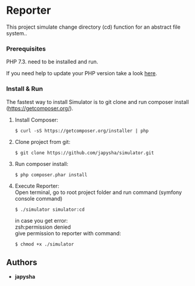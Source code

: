 # Reporter

This project simulate change directory (cd) function for an abstract file system..

### Prerequisites

PHP 7.3. need to be installed and run.

If you need help to update your PHP version take a look <a target="_blank" href="https://php-osx.liip.ch/">here</a>.


### Install & Run

The fastest way to install Simulator is to git clone and run composer install (<a target="_blank" href="https://getcomposer.org/">https://getcomposer.org/</a>).

<ol>
<li>Install Composer:

```
$ curl -sS https://getcomposer.org/installer | php
```
</li>
<li>Clone project from git:

```
$ git clone https://github.com/japysha/simulator.git
```
</li>
<li>Run composer install:

```
$ php composer.phar install
```
</li>
<li>Execute Reporter:<br>
Open terminal, go to root project folder and run command (symfony console command)

```
$ ./simulator simulator:cd
```

in case you get error: <br>zsh:permission denied <br>give permission to reporter with command:

```
$ chmod +x ./simulator
```
</li>
</ol>


## Authors

* **japysha** 